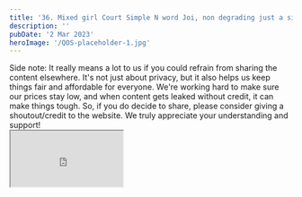 ```yaml
---
title: '36. Mixed girl Court Simple N word Joi, non degrading just a simple joi'
description: ''
pubDate: '2 Mar 2023'
heroImage: '/QOS-placeholder-1.jpg'
---
```

<div class="video_paragraph_header"> Side note: It really means a lot to us if you could refrain from sharing the content elsewhere. It's not just about privacy, but it also helps us keep things fair and affordable for everyone. We're working hard to make sure our prices stay low, and when content gets leaked without credit, it can make things tough. So, if you do decide to share, please consider giving a shoutout/credit to the website. We truly appreciate your understanding and support!</div>

<iframe src="https://drive.google.com/file/d/1rYffvK8fseCLU0t0EBcBXulIgXVtT4Ve/preview" width="200" height="100" allow="autoplay" allowfullscreen="allowfullscreen"></iframe>

<br>
<br>
<!---<a class="read_more" href="https://drive.google.com/file/d/1rYffvK8fseCLU0t0EBcBXulIgXVtT4Ve/view?usp=sharing">Download</a>--->